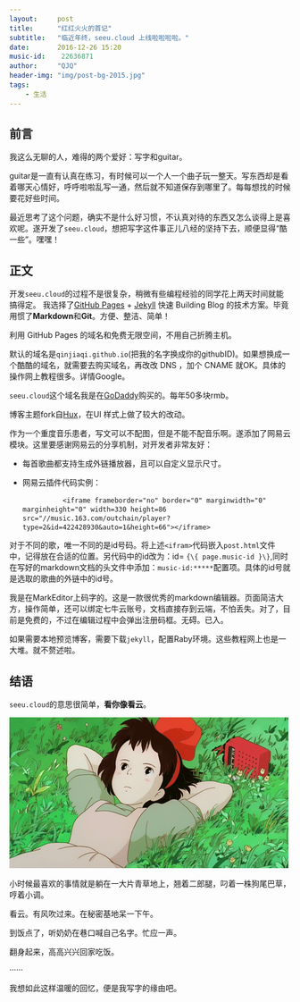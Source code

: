 ```yaml
---
layout:     post
title:      "红红火火的首记"
subtitle:   "临近年终，seeu.cloud 上线啦啦啦啦。"
date:       2016-12-26 15:20
music-id:    22636871
author:     "QJQ"
header-img: "img/post-bg-2015.jpg"
tags:
    - 生活
---
```

## 前言

我这么无聊的人，难得的两个爱好：写字和guitar。

guitar是一直有认真在练习，有时候可以一个人一个曲子玩一整天。写东西却是看着哪天心情好，呼呼啦啦乱写一通，然后就不知道保存到哪里了。每每想找的时候要花好些时间。

最近思考了这个问题，确实不是什么好习惯，不认真对待的东西又怎么谈得上是喜欢呢。遂开发了`seeu.cloud`，想把写字这件事正儿八经的坚持下去，顺便显得“酷一些”。嘿嘿！

## 正文
开发`seeu.cloud`的过程不是很复杂，稍微有些编程经验的同学花上两天时间就能搞得定。
我选择了[GitHub Pages](https://pages.github.com/) + [Jekyll](http://jekyllrb.com/) 快速 Building Blog 的技术方案。毕竟用惯了**Markdown**和**Git**。方便、整洁、简单！

利用 GitHub Pages 的域名和免费无限空间，不用自己折腾主机。

默认的域名是`qinjiaqi.github.io`(把我的名字换成你的githubID)。如果想换成一个酷酷的域名，就需要去购买域名，再改改 DNS ，加个 CNAME 就OK。具体的操作网上教程很多。详情Google。

`seeu.cloud`这个域名我是在[GoDaddy](https://sso.godaddy.com/)购买的。每年50多块rmb。

博客主题fork自[Hux](http://huangxuan.me/huxblog-boilerplate/)，在UI 样式上做了较大的改动。

作为一个重度音乐患者，写文可以不配图，但是不能不配音乐啊。遂添加了网易云模块。这里要感谢网易云的分享机制，对开发者非常友好：

- 每首歌曲都支持生成外链播放器，且可以自定义显示尺寸。

- 网易云插件代码实例：

                <iframe frameborder="no" border="0" marginwidth="0" marginheight="0" width=330 height=86 src="//music.163.com/outchain/player?type=2&id=422428930&auto=1&height=66"></iframe>


对于不同的歌，唯一不同的是id号码。将上述`<ifram>`代码嵌入`post.html`文件中，记得放在合适的位置。另代码中的id改为：id= `{\{ page.music-id }\}`,同时在写好的markdown文档的头文件中添加：`music-id:*****`配置项。具体的id号就是选取的歌曲的外链中的id号。

我是在MarkEditor上码字的。这是一款很优秀的markdown编辑器。页面简洁大方，操作简单，还可以绑定七牛云账号，文档直接存到云端，不怕丢失。对了，目前是免费的，不过在编辑过程中会弹出注册码框。无碍。已入。

如果需要本地预览博客，需要下载`jekyll`，配置Raby环境。这些教程网上也是一大堆。就不赘述啦。



## 结语
`seeu.cloud`的意思很简单，**看你像看云**。

![](/img/see_cloud.gif)

小时候最喜欢的事情就是躺在一大片青草地上，翘着二郎腿，叼着一株狗尾巴草，哼着小调。

看云。有风吹过来。在秘密基地呆一下午。

到饭点了，听奶奶在巷口喊自己名字。忙应一声。

翻身起来，高高兴兴回家吃饭。

······

我想如此这样温暖的回忆，便是我写字的缘由吧。
